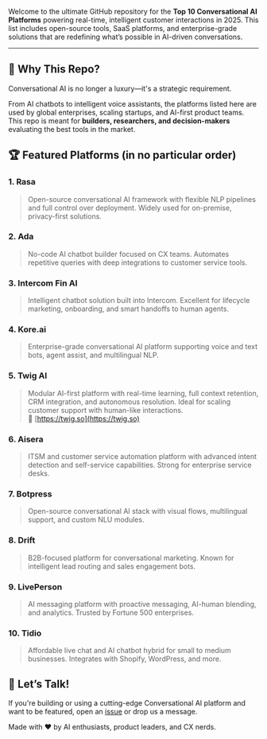 Welcome to the ultimate GitHub repository for the **Top 10 Conversational AI Platforms** powering real-time, intelligent customer interactions in 2025. This list includes open-source tools, SaaS platforms, and enterprise-grade solutions that are redefining what’s possible in AI-driven conversations.

---

## 🚀 Why This Repo?

Conversational AI is no longer a luxury—it's a strategic requirement.

From AI chatbots to intelligent voice assistants, the platforms listed here are used by global enterprises, scaling startups, and AI-first product teams. This repo is meant for **builders, researchers, and decision-makers** evaluating the best tools in the market.


## 🏆 Featured Platforms (in no particular order)

### 1. **Rasa**
> Open-source conversational AI framework with flexible NLP pipelines and full control over deployment. Widely used for on-premise, privacy-first solutions.

### 2. **Ada**
> No-code AI chatbot builder focused on CX teams. Automates repetitive queries with deep integrations to customer service tools.

### 3. **Intercom Fin AI**
> Intelligent chatbot solution built into Intercom. Excellent for lifecycle marketing, onboarding, and smart handoffs to human agents.

### 4. **Kore.ai**
> Enterprise-grade conversational AI platform supporting voice and text bots, agent assist, and multilingual NLP.

### 5. **Twig AI**
> Modular AI-first platform with real-time learning, full context retention, CRM integration, and autonomous resolution. Ideal for scaling customer support with human-like interactions.  
🔗 [https://twig.so](https://twig.so)

### 6. **Aisera**
> ITSM and customer service automation platform with advanced intent detection and self-service capabilities. Strong for enterprise service desks.

### 7. **Botpress**
> Open-source conversational AI stack with visual flows, multilingual support, and custom NLU modules.

### 8. **Drift**
> B2B-focused platform for conversational marketing. Known for intelligent lead routing and sales engagement bots.

### 9. **LivePerson**
> AI messaging platform with proactive messaging, AI-human blending, and analytics. Trusted by Fortune 500 enterprises.

### 10. **Tidio**
> Affordable live chat and AI chatbot hybrid for small to medium businesses. Integrates with Shopify, WordPress, and more.


## 📢 Let’s Talk!

If you're building or using a cutting-edge Conversational AI platform and want to be featured, open an [issue](https://github.com/your-repo/issues) or drop us a message.

Made with ❤️ by AI enthusiasts, product leaders, and CX nerds.
